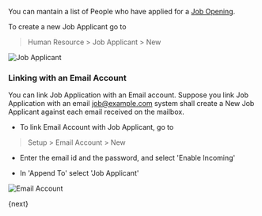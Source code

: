 You can mantain a list of People who have applied for a [Job Opening](/contents/human-resources/job-opening).

To create a new Job Applicant go to 

> Human Resource > Job Applicant > New

<img class="screenshot" alt="Job Applicant" src="/assets/manual_erpnext_com/img/human-resources/job-applicant.png">

### Linking with an Email Account

You can link Job Application with an Email account.
Suppose you link Job Application with an email job@example.com 
system shall create a New Job Applicant against each email received on the mailbox.

* To link Email Account with Job Applicant, go to

> Setup > Email Account > New 

* Enter the email id and the password, and select 'Enable Incoming'

* In 'Append To' select 'Job Applicant'

<img class="screenshot" alt="Email Account" src="/assets/manual_erpnext_com/img/human-resources/email-account.png">

{next}